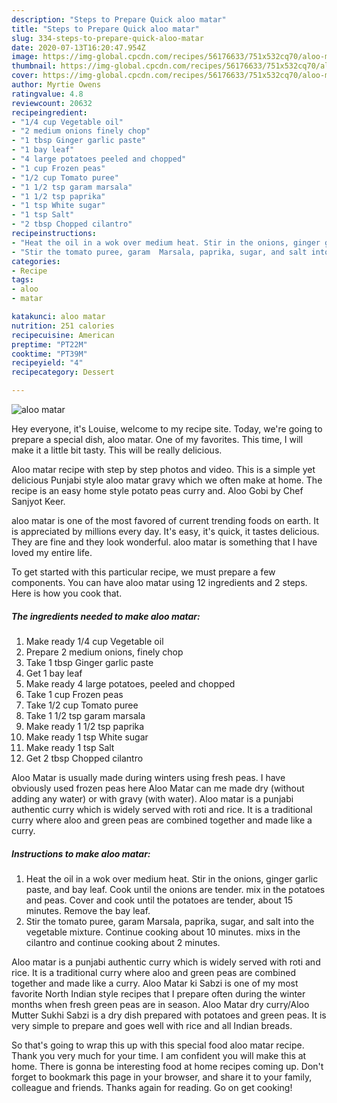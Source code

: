 ```yaml
---
description: "Steps to Prepare Quick aloo matar"
title: "Steps to Prepare Quick aloo matar"
slug: 334-steps-to-prepare-quick-aloo-matar
date: 2020-07-13T16:20:47.954Z
image: https://img-global.cpcdn.com/recipes/56176633/751x532cq70/aloo-matar-recipe-main-photo.jpg
thumbnail: https://img-global.cpcdn.com/recipes/56176633/751x532cq70/aloo-matar-recipe-main-photo.jpg
cover: https://img-global.cpcdn.com/recipes/56176633/751x532cq70/aloo-matar-recipe-main-photo.jpg
author: Myrtie Owens
ratingvalue: 4.8
reviewcount: 20632
recipeingredient:
- "1/4 cup Vegetable oil"
- "2 medium onions finely chop"
- "1 tbsp Ginger garlic paste"
- "1 bay leaf"
- "4 large potatoes peeled and chopped"
- "1 cup Frozen peas"
- "1/2 cup Tomato puree"
- "1 1/2 tsp garam marsala"
- "1 1/2 tsp paprika"
- "1 tsp White sugar"
- "1 tsp Salt"
- "2 tbsp Chopped cilantro"
recipeinstructions:
- "Heat the oil in a wok over medium heat. Stir in the onions, ginger garlic paste, and bay leaf. Cook until the onions are tender. mix in the potatoes and peas. Cover and cook until the potatoes are tender, about 15 minutes. Remove the bay leaf."
- "Stir the tomato puree, garam  Marsala, paprika, sugar, and salt into the vegetable mixture. Continue cooking about 10 minutes. mixs in the cilantro and continue cooking about 2 minutes."
categories:
- Recipe
tags:
- aloo
- matar

katakunci: aloo matar 
nutrition: 251 calories
recipecuisine: American
preptime: "PT22M"
cooktime: "PT39M"
recipeyield: "4"
recipecategory: Dessert

---
```



![aloo matar](https://img-global.cpcdn.com/recipes/56176633/751x532cq70/aloo-matar-recipe-main-photo.jpg)

Hey everyone, it's Louise, welcome to my recipe site. Today, we're going to prepare a special dish, aloo matar. One of my favorites. This time, I will make it a little bit tasty. This will be really delicious.

Aloo matar recipe with step by step photos and video. This is a simple yet delicious Punjabi style aloo matar gravy which we often make at home. The recipe is an easy home style potato peas curry and. Aloo Gobi by Chef Sanjyot Keer.

aloo matar is one of the most favored of current trending foods on earth. It is appreciated by millions every day. It's easy, it's quick, it tastes delicious. They are fine and they look wonderful. aloo matar is something that I have loved my entire life.


To get started with this particular recipe, we must prepare a few components. You can have aloo matar using 12 ingredients and 2 steps. Here is how you cook that.

<!--inarticleads1-->

##### The ingredients needed to make aloo matar:

1. Make ready 1/4 cup Vegetable oil
1. Prepare 2 medium onions, finely chop
1. Take 1 tbsp Ginger garlic paste
1. Get 1 bay leaf
1. Make ready 4 large potatoes, peeled and chopped
1. Take 1 cup Frozen peas
1. Take 1/2 cup Tomato puree
1. Take 1 1/2 tsp garam marsala
1. Make ready 1 1/2 tsp paprika
1. Make ready 1 tsp White sugar
1. Make ready 1 tsp Salt
1. Get 2 tbsp Chopped cilantro


Aloo Matar is usually made during winters using fresh peas. I have obviously used frozen peas here Aloo Matar can me made dry (without adding any water) or with gravy (with water). Aloo matar is a punjabi authentic curry which is widely served with roti and rice. It is a traditional curry where aloo and green peas are combined together and made like a curry. 

<!--inarticleads2-->

##### Instructions to make aloo matar:

1. Heat the oil in a wok over medium heat. Stir in the onions, ginger garlic paste, and bay leaf. Cook until the onions are tender. mix in the potatoes and peas. Cover and cook until the potatoes are tender, about 15 minutes. Remove the bay leaf.
1. Stir the tomato puree, garam  Marsala, paprika, sugar, and salt into the vegetable mixture. Continue cooking about 10 minutes. mixs in the cilantro and continue cooking about 2 minutes.


Aloo matar is a punjabi authentic curry which is widely served with roti and rice. It is a traditional curry where aloo and green peas are combined together and made like a curry. Aloo Matar ki Sabzi is one of my most favorite North Indian style recipes that I prepare often during the winter months when fresh green peas are in season. Aloo Matar dry curry/Aloo Mutter Sukhi Sabzi is a dry dish prepared with potatoes and green peas. It is very simple to prepare and goes well with rice and all Indian breads. 

So that's going to wrap this up with this special food aloo matar recipe. Thank you very much for your time. I am confident you will make this at home. There is gonna be interesting food at home recipes coming up. Don't forget to bookmark this page in your browser, and share it to your family, colleague and friends. Thanks again for reading. Go on get cooking!
